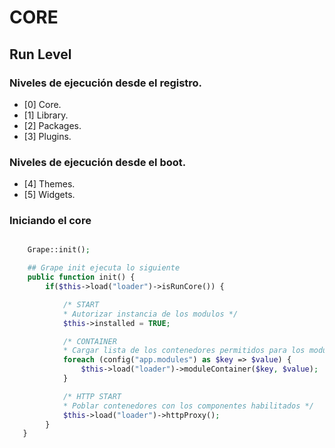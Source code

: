 # CORE

## Run Level 
### Niveles de ejecución desde el registro.
- [0] Core.
- [1] Library.
- [2] Packages.
- [3] Plugins.

### Niveles de ejecución desde el boot.
- [4] Themes.
- [5] Widgets.

### Iniciando el core

```php

    Grape::init();

    ## Grape init ejecuta lo siguiente
    public function init() {
        if($this->load("loader")->isRunCore()) {

            /* START
            * Autorizar instancia de los modulos */
            $this->installed = TRUE;

            /* CONTAINER
            * Cargar lista de los contenedores permitidos para los modulos */
            foreach (config("app.modules") as $key => $value) {
                $this->load("loader")->moduleContainer($key, $value);
            }

            /* HTTP START
            * Poblar contenedores con los componentes habilitados */
            $this->load("loader")->httpProxy();
        }
   }

```